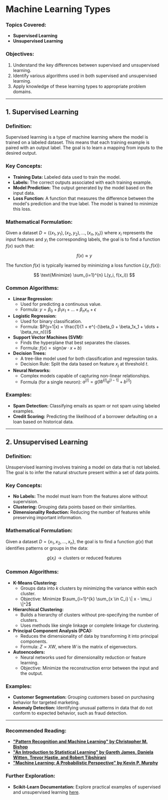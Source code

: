 # Machine Learning Types


### Topics Covered:
- **Supervised Learning**
- **Unsupervised Learning**

### Objectives:
1. Understand the key differences between supervised and unsupervised learning.
2. Identify various algorithms used in both supervised and unsupervised learning.
3. Apply knowledge of these learning types to appropriate problem domains.

---

## 1. Supervised Learning

### Definition:
Supervised learning is a type of machine learning where the model is trained on a labeled dataset. This means that each training example is paired with an output label. The goal is to learn a mapping from inputs to the desired output.

### Key Concepts:
- **Training Data:** Labeled data used to train the model.
- **Labels:** The correct outputs associated with each training example.
- **Model Prediction:** The output generated by the model based on the input data.
- **Loss Function:** A function that measures the difference between the model's prediction and the true label. The model is trained to minimize this loss.

### Mathematical Formulation:
Given a dataset $D = \{(x_1, y_1), (x_2, y_2), \dots, (x_n, y_n)\}$ where $x_i$ represents the input features and $y_i$ the corresponding labels, the goal is to find a function $f(x)$ such that:

$$ f(x) \approx y $$

The function $f(x)$ is typically learned by minimizing a loss function $L(y, f(x))$:

$$ \text{Minimize} \sum_{i=1}^{n} L(y_i, f(x_i)) $$

### Common Algorithms:
- **Linear Regression:**
  - Used for predicting a continuous value.
  - Formula: $y = \beta_0 + \beta_1x_1 + \dots + \beta_nx_n + \epsilon$
- **Logistic Regression:**
  - Used for binary classification.
  - Formula: $P(y=1|x) = \frac{1}{1 + e^{-(\beta_0 + \beta_1x_1 + \dots + \beta_nx_n)}}$
- **Support Vector Machines (SVM):**
  - Finds the hyperplane that best separates the classes.
  - Formula: $f(x) = \text{sign}(w \cdot x + b)$
- **Decision Trees:**
  - A tree-like model used for both classification and regression tasks.
  - Decision Rule: Split the data based on feature $x_j$ at threshold $t$.
- **Neural Networks:**
  - Complex models capable of capturing non-linear relationships.
  - Formula (for a single neuron): $a^{[l]} = g(W^{[l]}a^{[l-1]} + b^{[l]})$

### Examples:
- **Spam Detection:** Classifying emails as spam or not spam using labeled examples.
- **Credit Scoring:** Predicting the likelihood of a borrower defaulting on a loan based on historical data.

---

## 2. Unsupervised Learning

### Definition:
Unsupervised learning involves training a model on data that is not labeled. The goal is to infer the natural structure present within a set of data points.

### Key Concepts:
- **No Labels:** The model must learn from the features alone without supervision.
- **Clustering:** Grouping data points based on their similarities.
- **Dimensionality Reduction:** Reducing the number of features while preserving important information.

### Mathematical Formulation:
Given a dataset $D = \{x_1, x_2, \dots, x_n\}$, the goal is to find a function $g(x)$ that identifies patterns or groups in the data:

$$ g(x_i) \rightarrow \text{clusters or reduced features} $$

### Common Algorithms:
- **K-Means Clustering:**
  - Groups data into $k$ clusters by minimizing the variance within each cluster.
  - Objective: Minimize $\sum_{i=1}^{k} \sum_{x \in C_i} \| x - \mu_i \|^2$
- **Hierarchical Clustering:**
  - Builds a hierarchy of clusters without pre-specifying the number of clusters.
  - Uses methods like single linkage or complete linkage for clustering.
- **Principal Component Analysis (PCA):**
  - Reduces the dimensionality of data by transforming it into principal components.
  - Formula: $Z = XW$, where $W$ is the matrix of eigenvectors.
- **Autoencoders:**
  - Neural networks used for dimensionality reduction or feature learning.
  - Objective: Minimize the reconstruction error between the input and the output.

### Examples:
- **Customer Segmentation:** Grouping customers based on purchasing behavior for targeted marketing.
- **Anomaly Detection:** Identifying unusual patterns in data that do not conform to expected behavior, such as fraud detection.

---

### Recommended Reading:
- **["Pattern Recognition and Machine Learning" by Christopher M. Bishop](https://www.microsoft.com/en-us/research/uploads/prod/2006/01/Bishop-Pattern-Recognition-and-Machine-Learning-2006.pdf)**
- **["An Introduction to Statistical Learning" by Gareth James, Daniela Witten, Trevor Hastie, and Robert Tibshirani](https://www.stat.berkeley.edu/users/rabbee/s154/ISLR_First_Printing.pdf)**
- **["Machine Learning: A Probabilistic Perspective" by Kevin P. Murphy](https://probml.github.io/pml-book/book0.html)**

### Further Exploration:
- **Scikit-Learn Documentation:** Explore practical examples of supervised and unsupervised learning [here](https://scikit-learn.org/stable/).